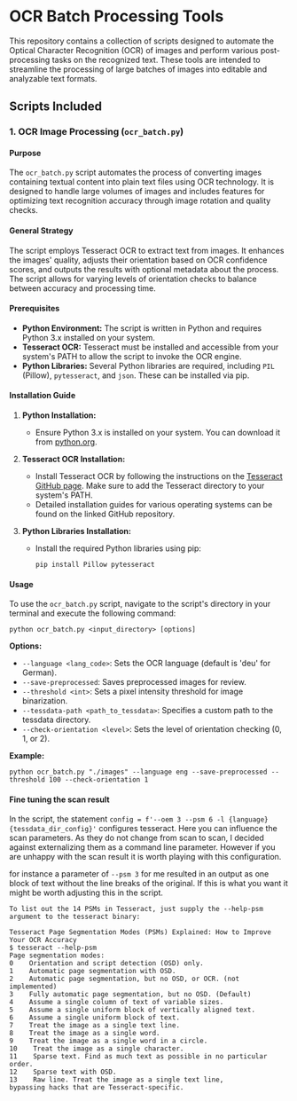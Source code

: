 
# OCR Batch Processing Tools

This repository contains a collection of scripts designed to automate the Optical Character Recognition (OCR) of images and perform various post-processing tasks on the recognized text. These tools are intended to streamline the processing of large batches of images into editable and analyzable text formats.

## Scripts Included

### 1. OCR Image Processing (`ocr_batch.py`)

#### Purpose
The `ocr_batch.py` script automates the process of converting images containing textual content into plain text files using OCR technology. It is designed to handle large volumes of images and includes features for optimizing text recognition accuracy through image rotation and quality checks.

#### General Strategy
The script employs Tesseract OCR to extract text from images. It enhances the images' quality, adjusts their orientation based on OCR confidence scores, and outputs the results with optional metadata about the process. The script allows for varying levels of orientation checks to balance between accuracy and processing time.

#### Prerequisites
- **Python Environment:** The script is written in Python and requires Python 3.x installed on your system.
- **Tesseract OCR:** Tesseract must be installed and accessible from your system's PATH to allow the script to invoke the OCR engine.
- **Python Libraries:** Several Python libraries are required, including `PIL` (Pillow), `pytesseract`, and `json`. These can be installed via pip.

#### Installation Guide
1. **Python Installation:**
   - Ensure Python 3.x is installed on your system. You can download it from [python.org](https://www.python.org/downloads/).

2. **Tesseract OCR Installation:**
   - Install Tesseract OCR by following the instructions on the [Tesseract GitHub page](https://github.com/tesseract-ocr/tesseract). Make sure to add the Tesseract directory to your system's PATH.
   - Detailed installation guides for various operating systems can be found on the linked GitHub repository.

3. **Python Libraries Installation:**
   - Install the required Python libraries using pip:
     ```
     pip install Pillow pytesseract
     ```

#### Usage
To use the `ocr_batch.py` script, navigate to the script's directory in your terminal and execute the following command:

```
python ocr_batch.py <input_directory> [options]
```

**Options:**
- `--language <lang_code>`: Sets the OCR language (default is 'deu' for German).
- `--save-preprocessed`: Saves preprocessed images for review.
- `--threshold <int>`: Sets a pixel intensity threshold for image binarization.
- `--tessdata-path <path_to_tessdata>`: Specifies a custom path to the tessdata directory.
- `--check-orientation <level>`: Sets the level of orientation checking (0, 1, or 2).

**Example:**
```
python ocr_batch.py "./images" --language eng --save-preprocessed --threshold 100 --check-orientation 1
```

#### Fine tuning the scan result

In the script, the statement `config = f'--oem 3 --psm 6 -l {language} {tessdata_dir_config}'` configures tesseract. Here you can influence the scan parameters. As they do not change from scan to scan, I decided against externalizing them as a command line parameter. However if you are unhappy with the scan result it is worth playing with this configuration. 

for instance a parameter of `--psm 3` for me resulted in an output as one block of text without the line breaks of the original. If this is what you want it might be worth adjusting this in the script.

```
To list out the 14 PSMs in Tesseract, just supply the --help-psm argument to the tesseract binary:

Tesseract Page Segmentation Modes (PSMs) Explained: How to Improve Your OCR Accuracy
$ tesseract --help-psm
Page segmentation modes:
0    Orientation and script detection (OSD) only.
1    Automatic page segmentation with OSD.
2    Automatic page segmentation, but no OSD, or OCR. (not implemented)
3    Fully automatic page segmentation, but no OSD. (Default)
4    Assume a single column of text of variable sizes.
5    Assume a single uniform block of vertically aligned text.
6    Assume a single uniform block of text.
7    Treat the image as a single text line.
8    Treat the image as a single word.
9    Treat the image as a single word in a circle.
10    Treat the image as a single character.
11    Sparse text. Find as much text as possible in no particular order.
12    Sparse text with OSD.
13    Raw line. Treat the image as a single text line,
bypassing hacks that are Tesseract-specific.
```